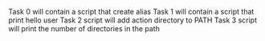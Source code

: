 Task 0 will contain a script that create alias
Task 1 will contain a script that print hello user
Task 2 script will add action directory to PATH
Task 3 script will print the number of directories in the path
